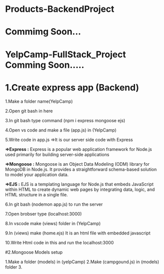 # Products-BackendProject 

# Commimg Soon...


# YelpCamp-FullStack_Project Comming Soon.....

# 1.Create express app (Backend)

1.Make a folder name(YelpCamp)

2.Open git bash in here

3.In git bash type command (npm i express mongoose ejs)

4.Open vs code and make a file (app.js) in (YelpCamp)

5.Write code in app.js =>It is our server side code with Express 

**=>Express :** Express is a popular web application framework for Node.js used primarily for building server-side applications

**=>Mongoose :** Mongoose is an Object Data Modeling (ODM) library for MongoDB in Node.js. It provides a straightforward schema-based solution to model your application data.

**=>EJS :** EJS is a templating language for Node.js that embeds JavaScript within HTML to create dynamic web pages by integrating data, logic, and HTML structure in a single file.

6.In git bash (nodemon app.js) to run the server

7.Open brobser type (localhost:3000)

8.In vscode make (views) folder in (YelpCamp)

9.In (views) make (home.ejs) It is an html file with embedded javascript

10.Write Html code in this and run the localhost:3000

#2.Mongoose Models setup

1.Make a folder (models) in (yelpCamp)
2.Make (campgound.js) in (models) folder
3.


